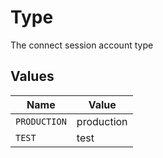 # Type

The connect session account type


## Values

| Name         | Value        |
| ------------ | ------------ |
| `PRODUCTION` | production   |
| `TEST`       | test         |